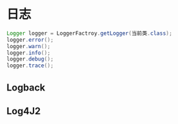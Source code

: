 # 日志

``` java
Logger logger = LoggerFactroy.getLogger(当前类.class);
logger.error();
logger.warn();
logger.info();
logger.debug();
logger.trace();
```

## Logback

## Log4J2
